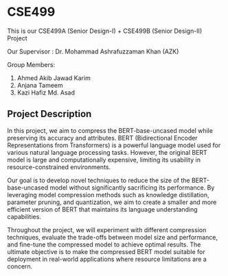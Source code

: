 # CSE499

This is our CSE499A (Senior Design-I) + CSE499B (Senior Design-II)  Project

Our Supervisor : Dr. Mohammad Ashrafuzzaman Khan (AZK)

Group Members:

  1. Ahmed Akib Jawad Karim
  2. Anjana Tameem
  3. Kazi Hafiz Md. Asad
  
  ## Project Description
In this project, we aim to compress the BERT-base-uncased model while preserving its accuracy and attributes. BERT (Bidirectional Encoder Representations from Transformers) is a powerful language model used for various natural language processing tasks. However, the original BERT model is large and computationally expensive, limiting its usability in resource-constrained environments.

Our goal is to develop novel techniques to reduce the size of the BERT-base-uncased model without significantly sacrificing its performance. By leveraging model compression methods such as knowledge distillation, parameter pruning, and quantization, we aim to create a smaller and more efficient version of BERT that maintains its language understanding capabilities.

Throughout the project, we will experiment with different compression techniques, evaluate the trade-offs between model size and performance, and fine-tune the compressed model to achieve optimal results. The ultimate objective is to make the compressed BERT model suitable for deployment in real-world applications where resource limitations are a concern.
